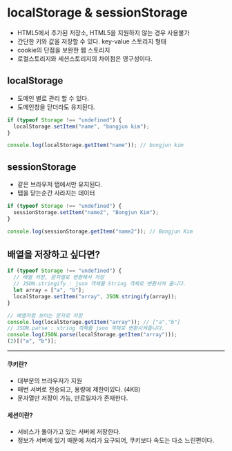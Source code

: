 # localStorage & sessionStorage

- HTML5에서 추가된 저장소, HTML5을 지원하지 않는 경우 사용불가
- 간단한 키와 값을 저장할 수 있다. key-value 스토리지 형태
- cookie의 단점을 보완한 웹 스토리지
- 로컬스토리지와 세션스토리지의 차이점은 영구성이다.

## localStorage

- 도메인 별로 관리 할 수 있다.
- 도메인창을 닫더라도 유지된다.

```javascript
if (typeof Storage !== "undefined") {
  localStorage.setItem("name", "bongjun kim");
}

console.log(localStorage.getItem("name")); // bongjun kim
```

## sessionStorage

- 같은 브라우저 탭에서만 유지된다.
- 탭을 닫는순간 사라지는 데이터

```javascript
if (typeof Storage !== "undefined") {
  sessionStorage.setItem("name2", "Bongjun Kim");
}

console.log(sessionStorage.getItem("name2")); // Bongjun Kim
```

## 배열을 저장하고 싶다면?

```javascript
if (typeof Storage !== "undefined") {
  // 배열 저장, 문자열로 변환해서 저장
  // JSON.stringify : json 객체를 String 객체로 변환시켜 줍니다.
  let array = ["a", "b"];
  localStorage.setItem("array", JSON.stringify(array));
}

// 배열처럼 보이는 문자로 저장
console.log(localStorage.getItem("array")); // ["a","b"]
// JSON.parse : string 객체를 json 객체로 변환시켜줍니다.
console.log(JSON.parse(localStorage.getItem("array")));
(2)[("a", "b")];
```

---

#### 쿠키란?

- 대부분의 브라우저가 지원
- 매번 서버로 전송되고, 용량에 제한이있다. (4KB)
- 문자열만 저장이 가능, 만료일자가 존재한다.

#### 세션이란?

- 서비스가 돌아가고 있는 서버에 저장한다.
- 정보가 서버에 있기 때문에 처리가 요구되어, 쿠키보다 속도는 다소 느린편이다.
